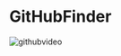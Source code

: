 # GitHubFinder
![githubvideo](https://github.com/aysegulyasar05/GitHubFinder/assets/65957331/94043f00-6b82-4f8f-becb-998fc723784a)
